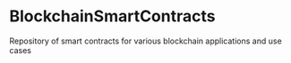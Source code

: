 # BlockchainSmartContracts
Repository of smart contracts for various blockchain applications and use cases
